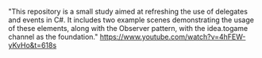 "This repository is a small study aimed at refreshing the use of delegates and events in C#. It includes two example scenes demonstrating the usage of these elements, along with the Observer pattern, with the idea.togame channel as the foundation." https://www.youtube.com/watch?v=4hFEW-yKvHo&t=618s
